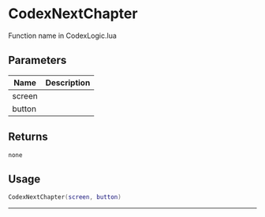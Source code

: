# CodexNextChapter

Function name in CodexLogic.lua

## Parameters

| Name   | Description |
| ------ | ----------- |
| screen |             |
| button |             |

## Returns

`none`

## Usage

```lua
CodexNextChapter(screen, button)
```

---
